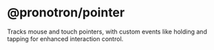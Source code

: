 # @pronotron/pointer

Tracks mouse and touch pointers, with custom events like holding and tapping for enhanced interaction control.